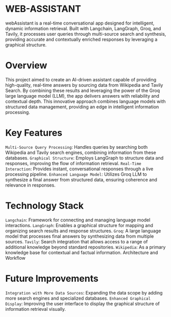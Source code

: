 # WEB-ASSISTANT
webAssistant is a real-time conversational app designed for intelligent, dynamic information retrieval. Built with Langchain, LangGraph, Groq, and Tavily, it processes user queries through multi-source search and synthesis, providing accurate and contextually enriched responses by leveraging a graphical structure.
# Overview
This project aimed to create an AI-driven assistant capable of providing high-quality, real-time answers by sourcing data from  Wikipedia and Tavily Search. By combining these results and leveraging the power of the Groq large language model (LLM), the app delivers answers with reliability and contextual depth. This innovative approach combines language models with structured data management, providing an edge in intelligent information processing.
# Key Features
`Multi-Source Query Processing`: Handles queries by searching both Wikipedia and Tavily search engines, combining information from these databases.
`Graphical Structure`: Employs LangGraph to structure data and responses, improving the flow of information retrieval.
`Real-Time Interaction`: Provides instant, conversational responses through a live processing pipeline.
`Enhanced Language Model`: Utilizes Groq LLM to synthesize a final answer from structured data, ensuring coherence and relevance in responses.
# Technology Stack
`Langchain`: Framework for connecting and managing language model interactions.
`LangGraph`: Enables a graphical structure for mapping and organizing search results and response structures.
`Groq`: A large language model that processes final answers by synthesizing data from multiple sources.
`Tavily`: Search integration that allows access to a range of additional knowledge beyond standard repositories.
`Wikipedia`: As a primary knowledge base for contextual and factual information.
Architecture and Workflow

# Future Improvements
`Integration with More Data Sources`: Expanding the data scope by adding more search engines and specialized databases.
`Enhanced Graphical Display`: Improving the user interface to display the graphical structure of information retrieval visually.
